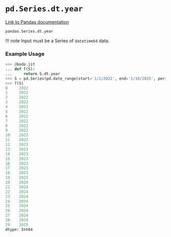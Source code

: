 # `pd.Series.dt.year`

[Link to Pandas documentation](https://pandas.pydata.org/docs/reference/api/pandas.Series.dt.year.html#pandas.Series.dt.year)

`pandas.Series.dt.year`

!!! note
	Input must be a Series of `datetime64` data.

### Example Usage

``` py
>>> @bodo.jit
... def f(S):
...     return S.dt.year
>>> S = pd.Series(pd.date_range(start='1/1/2022', end='1/10/2025', periods=30))
>>> f(S)
0     2022
1     2022
2     2022
3     2022
4     2022
5     2022
6     2022
7     2022
8     2022
9     2022
10    2023
11    2023
12    2023
13    2023
14    2023
15    2023
16    2023
17    2023
18    2023
19    2023
20    2024
21    2024
22    2024
23    2024
24    2024
25    2024
26    2024
27    2024
28    2024
29    2025
dtype: Int64
```

